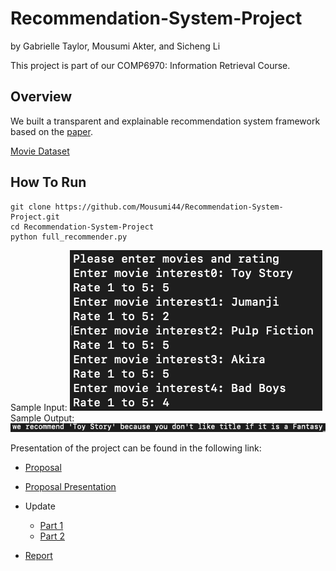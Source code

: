 # Recommendation-System-Project
by Gabrielle Taylor, Mousumi Akter, and Sicheng Li



This project is part of our COMP6970: Information Retrieval Course.

Overview
--------
We built a transparent and explainable recommendation system framework based on the [paper](https://dl.acm.org/doi/10.1145/3331184.3331211).

[Movie Dataset](https://s3-api.us-geo.objectstorage.softlayer.net/cf-courses-data/CognitiveClass/ML0101ENv3/labs/moviedataset.zip)

How To Run
----------
```
git clone https://github.com/Mousumi44/Recommendation-System-Project.git
cd Recommendation-System-Project
python full_recommender.py
```

Sample Input:
![Image description1](https://github.com/Mousumi44/Recommendation-System-Project/blob/master/input.png)
Sample Output:
![Image description2](https://github.com/Mousumi44/Recommendation-System-Project/blob/master/output.png)

Presentation of the project can be found in the following link:

 * [Proposal](https://docs.google.com/document/d/1kxYQWJXP3oqOdWgWYEUQ6pFCF2LscH5Zo8FL2thaz5c/edit?usp=sharing) 
 * [Proposal Presentation](https://docs.google.com/presentation/d/130RfzpX-Xwd63iTWKAXrQlHjZCIafdkN_NEnRe91ZcE/edit?usp=sharing)
 * Update
     * [Part 1](https://drive.google.com/file/d/1w-1OT3WKBYkHOm76LY80TpP_r_B5Kfd8/view?usp=sharing)
     * [Part 2](ADD)
     
 * [Report](https://www.overleaf.com/read/kmkbfczkvmbv)



